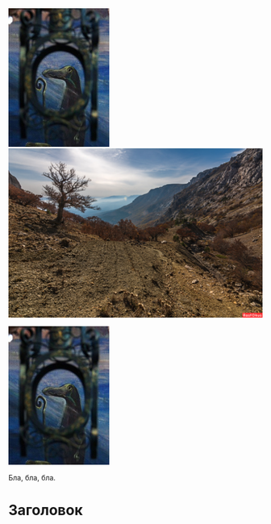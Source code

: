 <img src="images/home.jpg" data-action="zoom">
<img src="images/chiginitra.jpg" data-action="zoom">

![](images/home.jpg)

Бла, бла, бла.

# Заголовок
